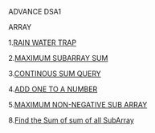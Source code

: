 













ADVANCE DSA1



ARRAY

1.[RAIN WATER TRAP](https://www.scaler.com/academy/mentee-dashboard/class/34465/assignment/problems/47/?navref=cl_pb_nv_tb)

2.[MAXIMUM SUBARRAY SUM](https://www.scaler.com/academy/mentee-dashboard/class/34465/assignment/problems/440/?navref=cl_pb_nv_tb)

3.[CONTINOUS SUM QUERY](https://www.scaler.com/academy/mentee-dashboard/class/34465/assignment/problems/440/?navref=cl_pb_nv_tb)

4.[ADD ONE TO A NUMBER](https://www.scaler.com/academy/mentee-dashboard/class/34465/homework/problems/66/?navref=cl_pb_nv_tb)

5.[MAXIMUM NON-NEGATIVE SUB ARRAY](https://www.scaler.com/academy/mentee-dashboard/class/34465/homework/problems/266/?navref=cl_pb_nv_tb)

8.[Find the Sum of sum of all SubArray](https://www.geeksforgeeks.org/problems/sum-of-subarrays2229/1?itm_source=geeksforgeeks&itm_medium=article&itm_campaign=practice_card)








